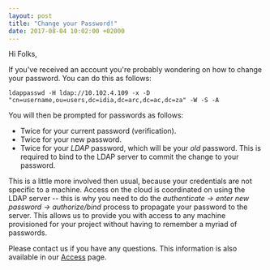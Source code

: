 ```yaml
---
layout: post
title: "Change your Password!"
date: 2017-08-04 10:02:00 +02000
---
```


Hi Folks, 

If you've received an account you're probably wondering on how to change your password. You can do
this as follows: 

`ldappasswd -H ldap://10.102.4.109 -x -D "cn=username,ou=users,dc=idia,dc=arc,dc=ac,dc=za" -W -S -A`

You will then be prompted for passwords as follows:
* Twice for your current password (verification).
* Twice for your new password. 
* Twice for your _LDAP_ password, which will be your *old* password. This is required to bind to the
  LDAP server to commit the change to your password. 

This is a little more involved then usual, because your credentials are not specific to a machine.
Access on the cloud is coordinated on using the LDAP server -- this is why you need to do the
_authenticate -> enter new password -> authorize/bind_ process to propagate your password to the
server. This allows us to provide you with access to any machine provisioned for your project
without having to remember a myriad of passwords. 

Please contact us if you have any questions. This information is also available in our
[Access][access] page.

[access]: /access/
